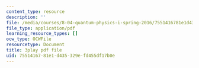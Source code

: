 ```yaml
---
content_type: resource
description: ''
file: /media/courses/8-04-quantum-physics-i-spring-2016/7551416781e1d435329efd455df17b0e_byEaU9ILHmw.pdf
file_type: application/pdf
learning_resource_types: []
ocw_type: OCWFile
resourcetype: Document
title: 3play pdf file
uid: 75514167-81e1-d435-329e-fd455df17b0e
---
```

